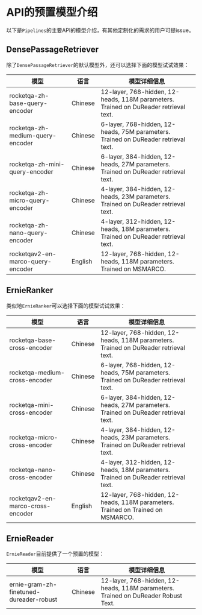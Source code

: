 # API的预置模型介绍

以下是`Pipelines`的主要API的模型介绍，有其他定制化的需求的用户可提issue。

## DensePassageRetriever

除了`DensePassageRetriever`的默认模型外，还可以选择下面的模型试试效果：

| 模型  | 语言 | 模型详细信息 |
| -------- | -------- | -------- |
| rocketqa-zh-base-query-encoder     | Chinese     | 12-layer, 768-hidden, 12-heads, 118M parameters. Trained on DuReader retrieval text.     |
| rocketqa-zh-medium-query-encoder     | Chinese     | 6-layer, 768-hidden, 12-heads, 75M parameters. Trained on DuReader retrieval text.     |
| rocketqa-zh-mini-query-encoder     | Chinese     | 6-layer, 384-hidden, 12-heads, 27M parameters. Trained on DuReader retrieval text.     |
| rocketqa-zh-micro-query-encoder    | Chinese     | 4-layer, 384-hidden, 12-heads, 23M parameters. Trained on DuReader retrieval text.     |
| rocketqa-zh-nano-query-encoder     | Chinese     | 4-layer, 312-hidden, 12-heads, 18M parameters. Trained on DuReader retrieval text.     |
| rocketqav2-en-marco-query-encoder    | English     | 12-layer, 768-hidden, 12-heads, 118M parameters. Trained on MSMARCO.     |

## ErnieRanker

类似地`ErnieRanker`可以选择下面的模型试试效果：

| 模型  | 语言 | 模型详细信息 |
| -------- | -------- | -------- |
| rocketqa-base-cross-encoder     | Chinese     | 12-layer, 768-hidden, 12-heads, 118M parameters. Trained on DuReader retrieval text.     |
| rocketqa-medium-cross-encoder     | Chinese     | 6-layer, 768-hidden, 12-heads, 75M parameters. Trained on DuReader retrieval text.     |
| rocketqa-mini-cross-encoder    | Chinese     | 6-layer, 384-hidden, 12-heads, 27M parameters. Trained on DuReader retrieval text.     |
| rocketqa-micro-cross-encoder     | Chinese     | 4-layer, 384-hidden, 12-heads, 23M parameters. Trained on DuReader retrieval text.     |
| rocketqa-nano-cross-encoder    | Chinese     | 4-layer, 312-hidden, 12-heads, 18M parameters. Trained on DuReader retrieval text.    |
| rocketqav2-en-marco-cross-encoder    | English     | 12-layer, 768-hidden, 12-heads, 118M parameters. Trained on Trained on MSMARCO.    |

## ErnieReader

`ErnieReader`目前提供了一个预置的模型：

| 模型  | 语言 | 模型详细信息 |
| -------- | -------- | -------- |
| ernie-gram-zh-finetuned-dureader-robust     | Chinese     | 12-layer, 768-hidden, 12-heads, 118M parameters. Trained on DuReader Robust Text.     |
